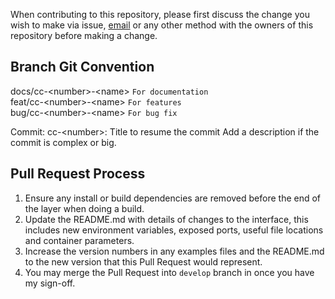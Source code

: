When contributing to this repository, please first discuss the change you wish to make via issue,
[email][email-adress] or any other method with the owners of this repository before making a change. 

<!-- Link -->
[email-adress]: mailto:sukaato.dev@gmail.com

## Branch Git Convention

docs/cc-\<number\>-\<name\> `For documentation`  
feat/cc-\<number\>-\<name\> `For features`   
bug/cc-\<number\>-\<name\> `For bug fix`  

Commit:
cc-\<number\>: Title to resume the commit
Add a description if the commit is complex or big.

## Pull Request Process

1. Ensure any install or build dependencies are removed before the end of the layer when doing a build.
2. Update the README.md with details of changes to the interface, this includes new environment variables, exposed ports, useful file locations and container parameters.
3. Increase the version numbers in any examples files and the README.md to the new version that this Pull Request would represent.
4. You may merge the Pull Request into `develop` branch in once you have my sign-off.
